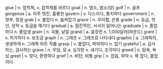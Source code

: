 glue	| n. 접착제, v. 접착제를 바르다
goat	| n. 염소, 염소(양)
golf	| n. 골프
gorgeous	| a. 아주 멋진, 훌륭한
govern	| v. 다스리다, 통치하다
government	| n. 정부, 정권
grab	| v. 붙잡다 n. 움켜잡기
grace	| n. 우아함, 은총
grade	| n. 등급, 학년, 성적 v. 등급을 매기다
gradual	| a. 점진적인, 서서히 일어나는
graduate	| v. 졸업하다 n. 졸업생
grain	| n. 곡물, 낱알
grand	| a. 웅장한 n. 1,000달러(파운드)
grant	| v. 허가하다 n. 보조금
graph	| n. 그래프 v. 그래프로 나타내다
graphic	| a. 그래픽의, 생생하게 n. 그래픽 아트 작품
grasp	| v. 붙잡다, 파악하다 n. 잡기
grateful	| a. 감사하는, 감사하는
grave	| n. 무덤, 묘 a. 심각한 v. 새기다, 조각하다
greed	| n. 탐욕, 욕심
greet	| v. 맞다, 환영하다
grief	| n. 비탄, 비통
grip	| n. 잡음, 파악 v. 꽉 잡다, 붙잡히다

